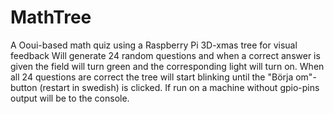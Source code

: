 # MathTree
A Ooui-based math quiz using a Raspberry Pi 3D-xmas tree for visual feedback
Will generate 24 random questions and when a correct answer is given the field will turn green and the corresponding light will turn on.
When all 24 questions are correct the tree will start blinking until the "Börja om"-button (restart in swedish) is clicked.
If run on a machine without gpio-pins output will be to the console.
